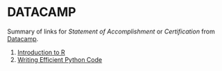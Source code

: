 # DATACAMP
Summary of links for *Statement of Accomplishment* or *Certification* from [Datacamp](https://www.datacamp.com/).

1. [Introduction to R](https://www.datacamp.com/statement-of-accomplishment/course/8ef8c91a58a50ce67e12f1e0df3f52a67dbb30c1)
2. [Writing Efficient Python Code](https://www.datacamp.com/statement-of-accomplishment/course/853044b85f67cba0bdfe0eceec55e947ad03ddc1)
